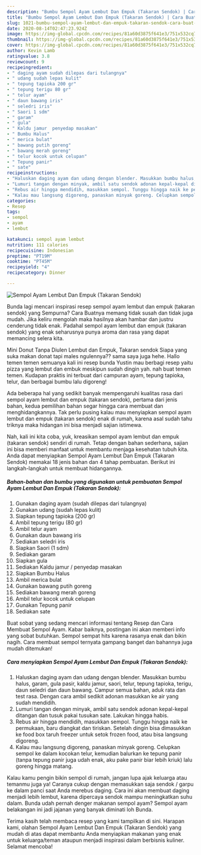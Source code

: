 ```yaml
---
description: "Bumbu Sempol Ayam Lembut Dan Empuk (Takaran Sendok) | Cara Buat Sempol Ayam Lembut Dan Empuk (Takaran Sendok) Yang Sedap"
title: "Bumbu Sempol Ayam Lembut Dan Empuk (Takaran Sendok) | Cara Buat Sempol Ayam Lembut Dan Empuk (Takaran Sendok) Yang Sedap"
slug: 1021-bumbu-sempol-ayam-lembut-dan-empuk-takaran-sendok-cara-buat-sempol-ayam-lembut-dan-empuk-takaran-sendok-yang-sedap
date: 2020-08-14T02:47:23.924Z
image: https://img-global.cpcdn.com/recipes/81a60d3875f641e3/751x532cq70/sempol-ayam-lembut-dan-empuk-takaran-sendok-foto-resep-utama.jpg
thumbnail: https://img-global.cpcdn.com/recipes/81a60d3875f641e3/751x532cq70/sempol-ayam-lembut-dan-empuk-takaran-sendok-foto-resep-utama.jpg
cover: https://img-global.cpcdn.com/recipes/81a60d3875f641e3/751x532cq70/sempol-ayam-lembut-dan-empuk-takaran-sendok-foto-resep-utama.jpg
author: Kevin Lamb
ratingvalue: 3.8
reviewcount: 9
recipeingredient:
- " daging ayam sudah dilepas dari tulangnya"
- " udang sudah lepas kulit"
- " tepung tapioka 200 gr"
- " tepung terigu 80 gr"
- " telur ayam"
- " daun bawang iris"
- " seledri iris"
- " Saori 1 sdm"
- " garam"
- " gula"
- " Kaldu jamur  penyedap masakan"
- " Bumbu Halus"
- " merica bulat"
- " bawang putih goreng"
- " bawang merah goreng"
- " telur kocok untuk celupan"
- " Tepung panir"
- " sate"
recipeinstructions:
- "Haluskan daging ayam dan udang dengan blender. Masukkan bumbu halus, garam, gula pasir, kaldu jamur, saori, telur, tepung tapioka, terigu, daun seledri dan daun bawang. Campur semua bahan, aduk rata dan test rasa. Dengan cara ambil sedikit adonan masukkan ke air yang sudah mendidih."
- "Lumuri tangan dengan minyak, ambil satu sendok adonan kepal-kepal ditangan dan tusuk pakai tusukan sate. Lakukan hingga habis."
- "Rebus air hingga mendidih, masukkan sempol. Tunggu hingga naik ke permukaan, baru diangkat dan tiriskan. Setelah dingin bisa dimasukkan ke food box taruh freezer untuk setok frozen food, atau bisa langsung digoreng."
- "Kalau mau langsung digoreng, panaskan minyak goreng. Celupkan sempol ke dalam kocokan telur, kemudian balurkan ke tepung panir (tanpa tepung panir juga udah enak, aku pake panir biar lebih kriuk) lalu goreng hingga matang."
categories:
- Resep
tags:
- sempol
- ayam
- lembut

katakunci: sempol ayam lembut 
nutrition: 111 calories
recipecuisine: Indonesian
preptime: "PT19M"
cooktime: "PT45M"
recipeyield: "4"
recipecategory: Dinner

---
```



![Sempol Ayam Lembut Dan Empuk (Takaran Sendok)](https://img-global.cpcdn.com/recipes/81a60d3875f641e3/751x532cq70/sempol-ayam-lembut-dan-empuk-takaran-sendok-foto-resep-utama.jpg)

Bunda lagi mencari inspirasi resep sempol ayam lembut dan empuk (takaran sendok) yang Sempurna? Cara Buatnya memang tidak susah dan tidak juga mudah. Jika keliru mengolah maka hasilnya akan hambar dan justru cenderung tidak enak. Padahal sempol ayam lembut dan empuk (takaran sendok) yang enak seharusnya punya aroma dan rasa yang dapat memancing selera kita.

Mini Donut Tanpa Diulen Lembut dan Empuk, Takaran sendok Siapa yang suka makan donat tapi males ngulennya?? sama saya juga hehe. Hallo temen temen semuanya kali ini resep bunda Yustin mau berbagi resep yaitu pizza yang lembut dan embuk meskipun sudah dingin yah. nah buat temen temen. Kudapan praktis ini terbuat dari campuran ayam, tepung tapioka, telur, dan berbagai bumbu lalu digoreng!

Ada beberapa hal yang sedikit banyak mempengaruhi kualitas rasa dari sempol ayam lembut dan empuk (takaran sendok), pertama dari jenis bahan, kedua pemilihan bahan segar hingga cara membuat dan menghidangkannya. Tak perlu pusing kalau mau menyiapkan sempol ayam lembut dan empuk (takaran sendok) enak di rumah, karena asal sudah tahu triknya maka hidangan ini bisa menjadi sajian istimewa.


Nah, kali ini kita coba, yuk, kreasikan sempol ayam lembut dan empuk (takaran sendok) sendiri di rumah. Tetap dengan bahan sederhana, sajian ini bisa memberi manfaat untuk membantu menjaga kesehatan tubuh kita. Anda dapat menyiapkan Sempol Ayam Lembut Dan Empuk (Takaran Sendok) memakai 18 jenis bahan dan 4 tahap pembuatan. Berikut ini langkah-langkah untuk membuat hidangannya.

<!--inarticleads1-->

##### Bahan-bahan dan bumbu yang digunakan untuk pembuatan Sempol Ayam Lembut Dan Empuk (Takaran Sendok):

1. Gunakan  daging ayam (sudah dilepas dari tulangnya)
1. Gunakan  udang (sudah lepas kulit)
1. Siapkan  tepung tapioka (200 gr)
1. Ambil  tepung terigu (80 gr)
1. Ambil  telur ayam
1. Gunakan  daun bawang iris
1. Sediakan  seledri iris
1. Siapkan  Saori (1 sdm)
1. Sediakan  garam
1. Siapkan  gula
1. Sediakan  Kaldu jamur / penyedap masakan
1. Siapkan  Bumbu Halus
1. Ambil  merica bulat
1. Gunakan  bawang putih goreng
1. Sediakan  bawang merah goreng
1. Ambil  telur kocok untuk celupan
1. Gunakan  Tepung panir
1. Sediakan  sate


Buat sobat yang sedang mencari informasi tentang Resep dan Cara Membuat Sempol Ayam. Kabar baiknya, postingan ini akan memberi info yang sobat butuhkan. Sempol sempat hits karena rasanya enak dan bikin nagih. Cara membuat sempol ternyata gampang banget dan bahannya juga mudah ditemukan! 

<!--inarticleads2-->

##### Cara menyiapkan Sempol Ayam Lembut Dan Empuk (Takaran Sendok):

1. Haluskan daging ayam dan udang dengan blender. Masukkan bumbu halus, garam, gula pasir, kaldu jamur, saori, telur, tepung tapioka, terigu, daun seledri dan daun bawang. Campur semua bahan, aduk rata dan test rasa. Dengan cara ambil sedikit adonan masukkan ke air yang sudah mendidih.
1. Lumuri tangan dengan minyak, ambil satu sendok adonan kepal-kepal ditangan dan tusuk pakai tusukan sate. Lakukan hingga habis.
1. Rebus air hingga mendidih, masukkan sempol. Tunggu hingga naik ke permukaan, baru diangkat dan tiriskan. Setelah dingin bisa dimasukkan ke food box taruh freezer untuk setok frozen food, atau bisa langsung digoreng.
1. Kalau mau langsung digoreng, panaskan minyak goreng. Celupkan sempol ke dalam kocokan telur, kemudian balurkan ke tepung panir (tanpa tepung panir juga udah enak, aku pake panir biar lebih kriuk) lalu goreng hingga matang.


Kalau kamu pengin bikin sempol di rumah, jangan lupa ajak keluarga atau temanmu juga ya! Caranya cukup dengan memasukkan saja sendok / garpu ke dalam panci saat Anda merebus daging. Cara ini akan membuat daging menjadi lebih lembut, karena dipercaya sendok mampu meningkatkan suhu dalam. Bunda udah pernah denger makanan sempol ayam? Sempol ayam belakangan ini jadi jajanan yang banyak diminati loh Bunda. 

Terima kasih telah membaca resep yang kami tampilkan di sini. Harapan kami, olahan Sempol Ayam Lembut Dan Empuk (Takaran Sendok) yang mudah di atas dapat membantu Anda menyiapkan makanan yang enak untuk keluarga/teman ataupun menjadi inspirasi dalam berbisnis kuliner. Selamat mencoba!
